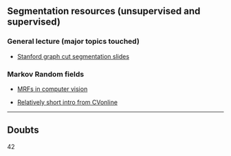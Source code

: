 ## Segmentation resources (unsupervised and supervised)

### General lecture (major topics touched)
- [Stanford graph cut segmentation slides](http://vision.stanford.edu/teaching/cs231b_spring1213/slides/segmentation.pdf)

### Markov Random fields
- [MRFs in computer vision](http://homes.soic.indiana.edu/natarasr/Courses/I590/Papers/MRF.pdf)

- [Relatively short intro from CVonline](http://homepages.inf.ed.ac.uk/rbf/CVonline/LOCAL_COPIES/AV0809/ORCHARD/)

----
## Doubts
42
